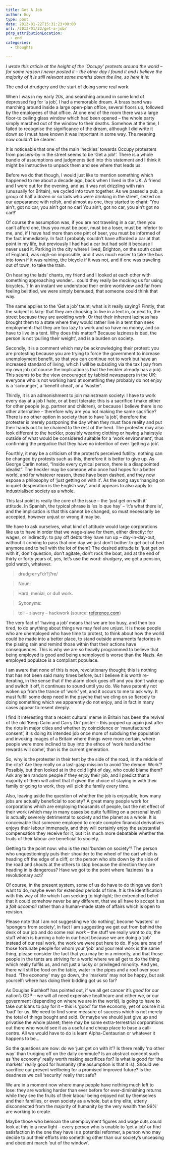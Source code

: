 ```yaml
---
title: Get A Job
author: Guy
type: post
date: 2013-01-22T15:31:23+00:00
url: /2013/01/22/get-a-job/
pdrp_attributionLocation:
  - end
categories:
  - thoughts

---
```

_I wrote this article at the height of the &#8216;Occupy&#8217; protests around the world &#8211; for some reason I never posted it &#8211; the other day I found it and I believe the majority of it is still relevant some months down the line, so here it is:_

The end of drudgery and the start of doing some real work.

When I was in my early 20s, and searching around in some kind of depressed fug for &#8216;a job&#8217;, I had a memorable dream. A brass band was marching around inside a large open-plan office, several floors up, followed by the employees of that office. At one end of the room there was a large floor-to ceiling glass window which had been opened &#8211; the whole party simply marched out of the window to their deaths. Somehow at the time, I failed to recognise the significance of the dream, although I did write it down so I must have known it was important in some way. The meaning now couldn&#8217;t be clearer.

It is noticeable that one of the main &#8216;heckles&#8217; towards Occupy protesters from passers-by in the street seems to be &#8216;Get a job!&#8217;. There is a whole bundle of assumptions and judgments tied into this statement and I think it might be instructive to unpack them and see where that leads us.

Before we do that though, I would just like to mention something which happened to me about a decade ago, back when I lived in the UK. A friend and I were out for the evening, and as it was not drizzling with rain (unusually for Britain), we cycled into town together. As we passed a pub, a group of half a dozen or so lads who were drinking in the street, seized on our appearance with relish, and almost as one, they started to chant: &#8216;You ain&#8217;t, got no car, you ain&#8217;t got no car! You ain&#8217;t, got no car, you ain&#8217;t got no car!!&#8217;

Of course the assumption was, if you are not traveling in a car, then you can&#8217;t afford one, thus you must be poor, must be a loser, must be inferior to me, and, if I have had more than one pint of beer, you must be informed of the fact immediately. In fact I probably couldn&#8217;t have afforded a car at that point in my life, but previously I had had a car but had sold it because I never used it. Parking in the city where I lived, Brighton, on the south coast of England, was nigh-on impossible, and it was much easier to take the bus into town if it was raining, the bicycle if it was not, and if one was traveling out of town, to take the train.

On hearing the lads&#8217; chants, my friend and I looked at each other with something approaching wonder&#8230; could they really be mocking us for using bicycles&#8230;? In an instant we understood their entire worldview and far from feeling belittled, we were simply bemused, that someone could think that way.

The same applies to the &#8216;Get a job&#8217; taunt; what is it really saying? Firstly, that the subject is lazy: that they are choosing to live in a tent in, or next to, the street because they are avoiding work. Or that their inherent laziness has brought them to a state where they would rather live in a tent than seek employment: that they are too lazy to work and so have no money, and so have to live in a tent. Why does this matter? Because laziness is bad, the person is not &#8216;pulling their weight&#8217;, and is a burden on society.

Secondly, it is a comment which may be acknowledging their protest: you are protesting because you are trying to force the government to increase unemployment benefit, so that you can continue not to work but have an increased standard of living, which I will be subsiding via the tax I pay from my own job (of course the implication is that the heckler already has a job). This seems to be the view encouraged by tabloid newspapers in the UK: everyone who is not working hard at something they probably do not enjoy is a &#8216;scrounger&#8217;, a &#8216;benefit cheat&#8217;, or a &#8216;waster&#8217;.

Thirdly, it is an admonishment to join mainstream society: I have to work every day at a job I hate, or at best tolerate: this is a sacrifice I make either for other people (e.g. partner and children), or because I believe there is no other alternative &#8211; therefore why are you not making the same sacrifice? There is no other option in society than to have &#8216;a job&#8217;, therefore the protester is merely postponing the day when they must face reality and put their hands out to be chained to the rest of the herd. The protester may also look different to the heckler, possibly wearing clothing or having a hairstyle outside of what would be considered suitable for a &#8216;work environment&#8217;, thus confirming the prejudice that they have no intention of ever &#8216;getting a job&#8217;.

Fourthly, it may be a criticism of the protest&#8217;s perceived futility: nothing can be changed by protests such as this, therefore it is better to give up. As George Carlin noted, “Inside every cynical person, there is a disappointed idealist”. The heckler may be someone who once had hopes for a better world, and for whatever reason, these have been dashed, and they now espose a philosophy of &#8216;just getting on with it&#8217;. As the song says &#8216;hanging on in quiet desperation is the English way&#8217;, and it appears to also apply to industrialised society as a whole.

This last point is really the core of the issue &#8211; the &#8216;just get on with it&#8217; attitude. In Spanish, the typical phrase is &#8216;es lo que hay&#8217; &#8211; &#8216;it&#8217;s what there is&#8217;, and the implication is that this cannot be changed, so must necessarily be accepted, however unjust or wrong it may be.

We have to ask ourselves, what kind of attitude would large corporations like us to have in order that we wage-slave for them, either directly: for wages, or indirectly: to pay off debts they have run up &#8211; day-in-day-out, without it coming to pass that one day we just don&#8217;t bother to get out of bed anymore and to hell with the lot of them? The desired attitude is: &#8216;just get on with it&#8217;, don&#8217;t question, don&#8217;t agitate, don&#8217;t rock the boat, and at the end of thirty or forty years of, yes, let&#8217;s use the word: _drudgery_, we get a pension, gold watch, whatever.

> drudg·er·y/&#8217;dr?j?re/
  
> Noun:
  
> Hard, menial, or dull work.
  
> Synonyms:
  
> toil &#8211; slavery &#8211; hackwork (source: <a title="reference.com" href="http://reference.com" target="_blank">reference.com</a>)

The very fact of &#8216;having a job&#8217; means that we are too busy, and then too tired, to do anything about things we may feel are unjust. It is those people who are unemployed who have time to protest, to think about how the world could be made into a better place, to stand outside armaments factories in the pissing rain and remind those within that their actions have consequences. This is why we are so heavily programmed to believe that being employed is good and being unemployed is worse than the Nazis. An employed populace is a compliant populace.

I am aware that none of this is new, revolutionary thought; this is nothing that has not been said many times before, but I believe it is worth re-iterating, in the sense that if the alarm clock goes off and you don&#8217;t wake up and switch it off, it continues to sound until you do. <span class="pullquote">We have patently not woken up from the trance of &#8216;work&#8217; yet, and it occurs to me to ask why.</span> It must fulfill some deep need in the psyche that we cling on so fiercely to doing something which we apparently do not enjoy, and in fact in many cases appear to resent deeply.

I find it interesting that a recent cultural meme in Britain has been the revival of the old &#8216;Keep Calm and Carry On&#8217; poster &#8211; this popped up again just after the riots in major cities and whether by coincidence or &#8216;manufactured consent&#8217;, it is doing its intended job once more of subduing the population and invoking images of a Britain where things were more certain, where people were more inclined to buy into the ethos of &#8216;work hard and the rewards will come&#8217;, than is the current generation.

So, why is the protester in their tent by the side of the road, in the middle of the city? Are they really on a last-gasp mission to avoid &#8216;the demon: Work&#8217;? Possibly, but then looked at in the cold light of day, who could blame them? Ask any ten random people if they enjoy their job, and I predict that a majority of them will admit that if given the choice of staying in with their family or going to work, they will pick the family every time.

Also, leaving aside the question of whether the job is enjoyable, how many jobs are actually beneficial to society? A great many people work for corporations which are employing thousands of people, but the net effect of their work (which may in many cases be quite fulfilling on a personal level) is actually severely detrimental to society and the planet as a whole. It is conceivable that someone employed to create complex financial derivatives enjoys their labour immensely, and they will certainly enjoy the substantial compensation they receive for it, but it is much more debatable whether the fruits of their labour are beneficial to society.

Getting to the point now: who is the real &#8216;burden on society&#8217;? The person who unquestioningly puts their shoulder to the wheel of the cart which is heading off the edge of a cliff, or the person who sits down by the side of the road and shouts at the others to stop because the direction they are heading in is dangerous? Have we got to the point where &#8216;laziness&#8217; is a revolutionary act?

Of course, in the present system, some of us do have to do things we don&#8217;t want to do, maybe even for extended periods of time. It is the identification with this way of life which I am seeking to highlight; the entrenched belief that it could somehow never be any different, that we all have to accept it as a _fait accompli_ rather than a human-made state of affairs which is open to revision.

Please note that I am not suggesting we &#8216;do nothing&#8217;, become &#8216;wasters&#8217; or &#8216;spongers from society&#8217;, in fact I am suggesting we get out from behind the desk of our job and do some real _work &#8211;_ the stuff we really want to do, the stuff which is burning a hole in our heart because we are doing a &#8216;job&#8217; instead of our real work, the work we were put here to do. If you are one of those fortunate people for whom your &#8216;job&#8217; and your real work is the same thing, please consider the fact that you may be in a minority, and that those people in the tents are striving for a world where we all get to do the thing which really fulfils us, and not just a lucky or privileged minority. And yes, there will still be food on the table, water in the pipes and a roof over your head. &#8216;The economy&#8217; may go down, the &#8216;markets&#8217; may not be happy, but ask yourself: where has doing their bidding got us so far?

As Douglas Rushkoff has pointed out, if we all get cancer it&#8217;s _good_ for our nation&#8217;s GDP &#8211; we will all need expensive healthcare and either we, or our government (depending on where we are in the world), is going to have to take out loans to pay for it &#8211; this is &#8216;good&#8217; for the economy, yet of course it is &#8216;bad&#8217; for us. We need to find some measure of success which is not merely the total of things bought and sold. Or maybe we should just give up and privatise the whole planet; there may be some extra-terrestrial corporations out there who would see it as a useful and cheap place to base a call-centre. All we would have to do is learn Alpha-Centaurian or whatever it happens to be&#8230;

So the questions are now: do we &#8216;just get on with it&#8217;? Is there really &#8216;no other way&#8217; than trudging off on the daily commute? Is an abstract concept such as &#8216;the economy&#8217; really worth making sacrifices for? Is what is good for &#8216;the markets&#8217; really good for humanity (the assumption is that it is). Should we sacrifice our present wellbeing for a promised improved future? Is the deadness we call &#8216;security&#8217; really that safe?

We are in a moment now where many people have nothing much left to lose: they are working harder than ever before for ever-diminishing returns while they see the fruits of their labour being enjoyed not by themselves and their families, or even society as a whole, but a tiny elite, utterly disconnected from the majority of humanity by the very wealth &#8216;the 99%&#8217; are working to create.

Maybe those who bemoan the unemployment figures and wage cuts could look at this in a new light &#8211; every person who is unable to &#8216;get a job&#8217; or find satisfaction in the one they have is a potential reformer, a person who may decide to put their efforts into something other than our society&#8217;s unceasing and obedient march &#8216;out of the window&#8217;.